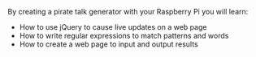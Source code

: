By creating a pirate talk generator with your Raspberry Pi you will learn:

- How to use jQuery to cause live updates on a web page
- How to write regular expressions to match patterns and words
- How to create a web page to input and output results
